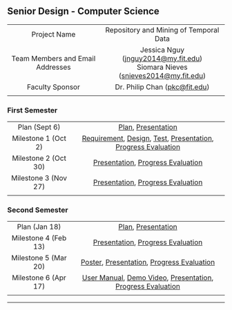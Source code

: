 ## Senior Design - Computer Science

|  |  |
| :---: | :---: |
| Project Name | Repository and Mining of Temporal Data |
| Team Members and Email Addresses | Jessica Nguy     (jnguy2014@my.fit.edu) <br/> Siomara Nieves     (snieves2014@my.fit.edu) |
| Faculty Sponsor | Dr. Philip Chan     (pkc@fit.edu) |
|  |  |



### First Semester 

|  |  |
| :---: | :---: |
| Plan (Sept 6) | [Plan](https://jlnguy.github.io/RepoMining/seniorDesignDocs/Project%20Plan.pdf), [Presentation](https://jlnguy.github.io/RepoMining/seniorDesignDocs/Project%20Plan%20Presentation.pdf) | 
| Milestone 1 (Oct 2) | [Requirement](https://jlnguy.github.io/RepoMining/seniorDesignDocs/Requirement%20Document.pdf), [Design](https://jlnguy.github.io/RepoMining/seniorDesignDocs/Design%20Document.pdf), [Test](https://jlnguy.github.io/RepoMining/seniorDesignDocs/Test%20Plan.pdf), [Presentation](https://jlnguy.github.io/RepoMining/seniorDesignDocs/Milestone%20Presentation%201.pdf), [Progress Evaluation](https://jlnguy.github.io/RepoMining/seniorDesignDocs/Milestone%20Evaluation%201.pdf) |
| Milestone 2 (Oct 30) | [Presentation](), [Progress Evaluation]() |
| Milestone 3 (Nov 27) | [Presentation](), [Progress Evaluation]() |
|  |  |



### Second Semester

|  |  |
| :---: | :---: |
| Plan (Jan 18) | [Plan](), [Presentation]() |
| Milestone 4 (Feb 13) | [Presentation](), [Progress Evaluation]() |
| Milestone 5 (Mar 20) | [Poster](), [Presentation](), [Progress Evaluation]() |
| Milestone 6 (Apr 17) | [User Manual](), [Demo Video](), [Presentation](), [Progress Evaluation]() |
|  |  |

 

*** 
